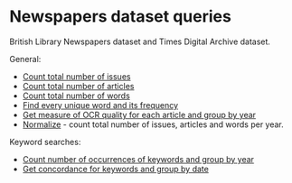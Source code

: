 # Newspapers dataset queries

British Library Newspapers dataset and Times Digital Archive dataset.

General:

* [Count total number of issues](./total_issues.md)
* [Count total number of articles](./total_articles.md)
* [Count total number of words](./total_words.md)
* [Find every unique word and its frequency](./unique_words.md)
* [Get measure of OCR quality for each article and group by year](./ocr_quality_by_year.md)
* [Normalize](./normalize.md) - count total number of issues, articles and words per year.

Keyword searches:

* [Count number of occurrences of keywords and group by year](./keywords_by_year.md)
* [Get concordance for keywords and group by date](./keywords_concordance_by_date.md)
